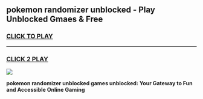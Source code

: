 
## pokemon randomizer unblocked - Play Unblocked Gmaes & Free
<h3>
<a href="https://news.freeplayer.one?title=pokemon_randomizer_unblocked&ref=16F">CLICK TO PLAY</a></h3>
<hr>

<h3>
<a href="https://news.freeplayer.one?title=pokemon_randomizer_unblocked&ref=16F">CLICK 2 PLAY</a>
  
</h3>

<a href="https://news.freeplayer.one?title=pokemon_randomizer_unblocked&ref=16F/"><img src="https://clearcache.store/games.png"></a>


**pokemon randomizer unblocked games unblocked: Your Gateway to Fun and Accessible Online Gaming**
